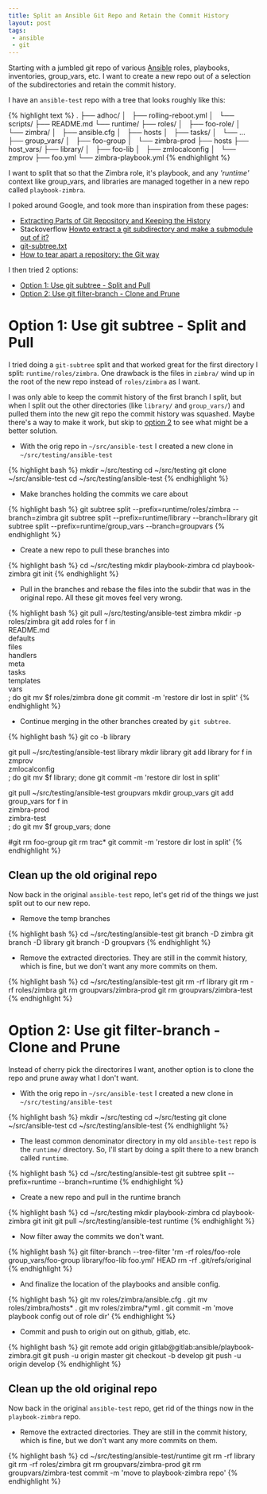 ```yaml
---
title: Split an Ansible Git Repo and Retain the Commit History
layout: post
tags:
 - ansible
 - git
---
```


Starting with a jumbled git repo of various [Ansible](http://www.ansible.com/) roles, playbooks, inventories, group_vars, etc. I want to create a new repo out of a selection of the subdirectories and retain the commit history.

I have an `ansible-test` repo with a tree that looks roughly like this:

{% highlight text %}
.
├── adhoc/
│   ├── rolling-reboot.yml
│   └── scripts/
├── README.md
└── runtime/
    ├── roles/
    │   ├── foo-role/
    │   └── zimbra/
    │       ├── ansible.cfg
    │       ├── hosts
    │       ├── tasks/
    │       └── ...
    ├── group_vars/
    │   ├── foo-group
    │   └── zimbra-prod
    ├── hosts
    ├── host_vars/
    ├── library/
    │   ├── foo-lib
    │   ├── zmlocalconfig
    │   └── zmprov
    ├── foo.yml
    └── zimbra-playbook.yml
{% endhighlight %}

I want to split that so that the Zimbra role, it's playbook, and any _'runtime'_ context like group_vars, and libraries are managed together in a new repo called `playbook-zimbra`.

I poked around Google, and took more than inspiration from these pages:

- [Extracting Parts of Git Repository and Keeping the History](http://ariya.ofilabs.com/2014/07/extracting-parts-of-git-repository-and-keeping-the-history.html)
- Stackoverflow [Howto extract a git subdirectory and make a submodule out of it?](http://stackoverflow.com/questions/920165/howto-extract-a-git-subdirectory-and-make-a-submodule-out-of-it)
- [git-subtree.txt](https://github.com/git/git/blob/master/contrib/subtree/git-subtree.txt)
- [How to tear apart a repository: the Git way](http://blogs.atlassian.com/2014/04/tear-apart-repository-git-way/)

I then tried 2 options:

- [Option 1: Use git subtree - Split and Pull](#option1)
- [Option 2: Use git filter-branch - Clone and Prune](#option2)

<a name="option1"></a>
# Option 1: Use git subtree - Split and Pull #

I tried doing a `git-subtree` split and that worked great for the first directory I split: `runtime/roles/zimbra`. One drawback is the files in `zimbra/` wind up in the root of the new repo instead of `roles/zimbra` as I want. 

I was only able to keep the commit history of the first branch I split, but when I split out the other directories (like `library/` and `group_vars/`) and pulled them into the new git repo the commit history was squashed. Maybe there's a way to make it work, but skip to [option 2](#option2) to see what might be a better solution.

- With the orig repo in `~/src/ansible-test` I created a new clone in `~/src/testing/ansible-test`

{% highlight bash %}
mkdir ~/src/testing
cd ~/src/testing
git clone ~/src/ansible-test 
cd ~/src/testing/ansible-test
{% endhighlight %}

- Make branches holding the commits we care about

{% highlight bash %}
git subtree split --prefix=runtime/roles/zimbra  --branch=zimbra
git subtree split --prefix=runtime/library       --branch=library
git subtree split --prefix=runtime/group_vars    --branch=groupvars
{% endhighlight %}

- Create a new repo to pull these branches into

{% highlight bash %}
cd ~/src/testing
mkdir playbook-zimbra
cd playbook-zimbra
git init
{% endhighlight %}

- Pull in the branches and rebase the files into the subdir that was in the original repo. All these git moves  feel very wrong.

{% highlight bash %}
git pull ~/src/testing/ansible-test zimbra
mkdir -p roles/zimbra
git add roles
for f in \
	README.md \
	defaults \
	files \
	handlers \
	meta \
	tasks \
	templates \
	vars \
	; do
	git mv $f roles/zimbra
done
git commit -m 'restore dir lost in split'
{% endhighlight %}

- Continue merging in the other branches created by `git subtree`.

{% highlight bash %}
git co -b library

git pull ~/src/testing/ansible-test library
mkdir library
git add library
for f in \
	zmprov \
	zmlocalconfig \
	; do
	git mv $f library;
done
git commit -m 'restore dir lost in split'

git pull ~/src/testing/ansible-test groupvars
mkdir group_vars
git add group_vars
for f in \
	zimbra-prod \
	zimbra-test \
	; do
	git mv $f group_vars;
done

#git rm foo-group
git rm trac*
git commit -m 'restore dir lost in split'
{% endhighlight %}

## Clean up the old original repo ##

Now back in the original `ansible-test` repo, let's get rid of the things we just split out to our new repo.

- Remove the temp branches

{% highlight bash %}
cd ~/src/testing/ansible-test
git branch -D zimbra
git branch -D library
git branch -D groupvars
{% endhighlight %}

- Remove the extracted directories. They are still in the commit history, which is fine, but we don't want any more commits on them.

{% highlight bash %}
cd ~/src/testing/ansible-test
git rm -rf library
git rm -rf roles/zimbra
git rm groupvars/zimbra-prod
git rm groupvars/zimbra-test
{% endhighlight %}

<a name="option2"></a>
# Option 2: Use git filter-branch - Clone and Prune #

Instead of cherry pick the directorires I want, another option is to clone the repo and prune away what I don't want.

- With the orig repo in `~/src/ansible-test` I created a new clone in `~/src/testing/ansible-test`

{% highlight bash %}
mkdir ~/src/testing
cd ~/src/testing
git clone ~/src/ansible-test 
cd ~/src/testing/ansible-test
{% endhighlight %}

- The least common denominator directory in my old `ansible-test` repo is the `runtime/` directory. So, I'll start by doing a split there to a new branch called `runtime`.

{% highlight bash %}
cd ~/src/testing/ansible-test
git subtree split --prefix=runtime  --branch=runtime
{% endhighlight %}

- Create a new repo and pull in the runtime branch

{% highlight bash %}
cd ~/src/testing
mkdir playbook-zimbra
cd playbook-zimbra
git init
git pull ~/src/testing/ansible-test runtime
{% endhighlight %}

- Now filter away the commits we don't want.

{% highlight bash %}
git filter-branch --tree-filter 'rm -rf roles/foo-role group_vars/foo-group library/foo-lib foo.yml' HEAD
rm -rf .git/refs/original
{% endhighlight %}

- And finalize the location of the playbooks and ansible config.

{% highlight bash %}
git mv roles/zimbra/ansible.cfg .
git mv roles/zimbra/hosts* .
git mv roles/zimbra/*yml .
git commit -m 'move playbook config out of role dir'
{% endhighlight %}

- Commit and push to origin out on github, gitlab, etc.

{% highlight bash %}
git remote add origin gitlab@gitlab:ansible/playbook-zimbra.git
git push -u origin master
git checkout -b develop
git push -u origin develop
{% endhighlight %}

## Clean up the old original repo ##

Now back in the original `ansible-test` repo, get rid of the things now in the `playbook-zimbra` repo.

- Remove the extracted directories. They are still in the commit history, which is fine, but we don't want any more commits on them.

{% highlight bash %}
cd ~/src/testing/ansible-test/runtime
git rm -rf library
git rm -rf roles/zimbra
git rm groupvars/zimbra-prod
git rm groupvars/zimbra-test
commit -m 'move to playbook-zimbra repo'
{% endhighlight %}

